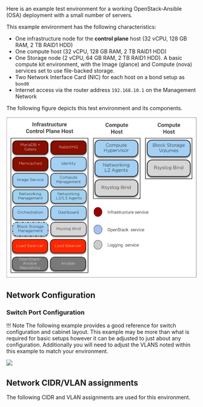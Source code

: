 Here is an example test environment for a working OpenStack-Ansible (OSA) deployment with a small number of servers.

This example environment has the following characteristics:

- One infrastructure node for the **control plane** host (32 vCPU, 128 GB RAM, 2 TB RAID1 HDD)
- One compute host (32 vCPU, 128 GB RAM, 2 TB RAID1 HDD)
- One Storage node (2 vCPU, 64 GB RAM, 2 TB RAID1 HDD). A basic compute kit environment, with the Image (glance) and Compute (nova) services set to use file-backed storage.
- Two Network Interface Card (NIC) for each host on a bond setup as `bond0`
- Internet access via the router address `192.168.10.1` on the Management Network

The following figure depicts this test environment and its components.

![](img/openstack-test-env.jpg)

## Network Configuration

### Switch Port Configuration

!!! Note
    The following example provides a good reference for switch configuration and cabinet layout. This example may be more than what is required for basic setups however it can be adjusted to just about any configuration. Additionally you will need to adjust the VLANS noted within this example to match your environment.

![](img/switch-port-config.jpg)

## Network CIDR/VLAN assignments

The following CIDR and VLAN assignments are used for this environment.
